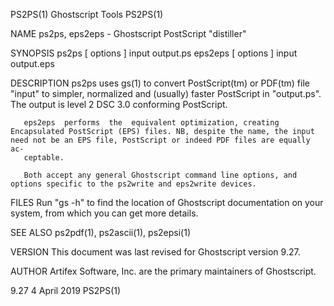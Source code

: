 PS2PS(1)                                                                                      Ghostscript Tools                                                                                      PS2PS(1)

NAME
       ps2ps, eps2eps - Ghostscript PostScript "distiller"

SYNOPSIS
       ps2ps [ options ] input output.ps
       eps2eps [ options ] input output.eps

DESCRIPTION
       ps2ps uses gs(1) to convert PostScript(tm) or PDF(tm) file "input" to simpler, normalized and (usually) faster PostScript in "output.ps".  The output is level 2 DSC 3.0 conforming PostScript.

       eps2eps  performs  the  equivalent optimization, creating Encapsulated PostScript (EPS) files. NB, despite the name, the input need not be an EPS file, PostScript or indeed PDF files are equally ac‐
       ceptable.

       Both accept any general Ghostscript command line options, and options specific to the ps2write and eps2write devices.

FILES
       Run "gs -h" to find the location of Ghostscript documentation on your system, from which you can get more details.

SEE ALSO
       ps2pdf(1), ps2ascii(1), ps2epsi(1)

VERSION
       This document was last revised for Ghostscript version 9.27.

AUTHOR
       Artifex Software, Inc. are the primary maintainers of Ghostscript.

9.27                                                                                             4 April 2019                                                                                        PS2PS(1)
